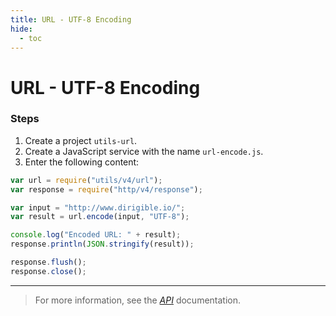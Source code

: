 ```yaml
---
title: URL - UTF-8 Encoding
hide:
  - toc
---
```


# URL - UTF-8 Encoding

### Steps

1. Create a project `utils-url`.
2. Create a JavaScript service with the name `url-encode.js`.
3. Enter the following content:

```javascript
var url = require("utils/v4/url");
var response = require("http/v4/response");

var input = "http://www.dirigible.io/";
var result = url.encode(input, "UTF-8");

console.log("Encoded URL: " + result);
response.println(JSON.stringify(result));

response.flush();
response.close();
```

---

> For more information, see the _[API](../../api/)_ documentation.
